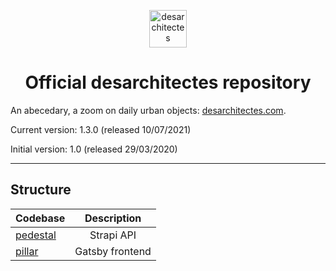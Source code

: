 <!-- markdownlint-disable no-inline-html -->
<p align="center">
  <a href="https://www.desarchitectes.com">
    <img alt="desarchitectes" src="https://www.desarchitectes.com/d_favicon.png" width="60" />
  </a>
</p>
<h1 align="center">
  Official desarchitectes repository
</h1>

An abecedary, a zoom on daily urban objects: [desarchitectes.com](https://desarchitectes.com).

Current version: 1.3.0 (released 10/07/2021)

Initial version: 1.0 (released 29/03/2020)

---

## Structure

| Codebase             |   Description   |
| :------------------- | :-------------: |
| [pedestal](pedestal) |   Strapi API    |
| [pillar](pillar)     | Gatsby frontend |
